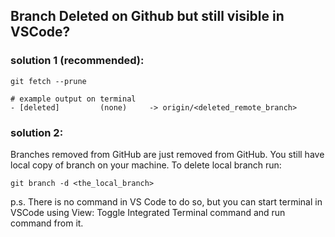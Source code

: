 ## Branch Deleted on Github but still visible in VSCode? 

### solution 1 (recommended):
    git fetch --prune
    
    # example output on terminal
    - [deleted]         (none)     -> origin/<deleted_remote_branch>

### solution 2:

Branches removed from GitHub are just removed from GitHub. 
You still have local copy of branch on your machine. To delete local branch run:
    
    git branch -d <the_local_branch> 

p.s. There is no command in VS Code to do so, 
but you can start terminal in VSCode using View: Toggle Integrated Terminal command and run command from it.
